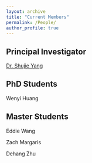 ```yaml
---
layout: archive
title: "Current Members"
permalink: /People/
author_profile: true
---
```

## Principal Investigator

[Dr. Shujie Yang](https://shujieyangweb.github.io/cv/)

## PhD Students

Wenyi Huang

## Master Students

Eddie Wang

Zach Margaris

Dehang Zhu
